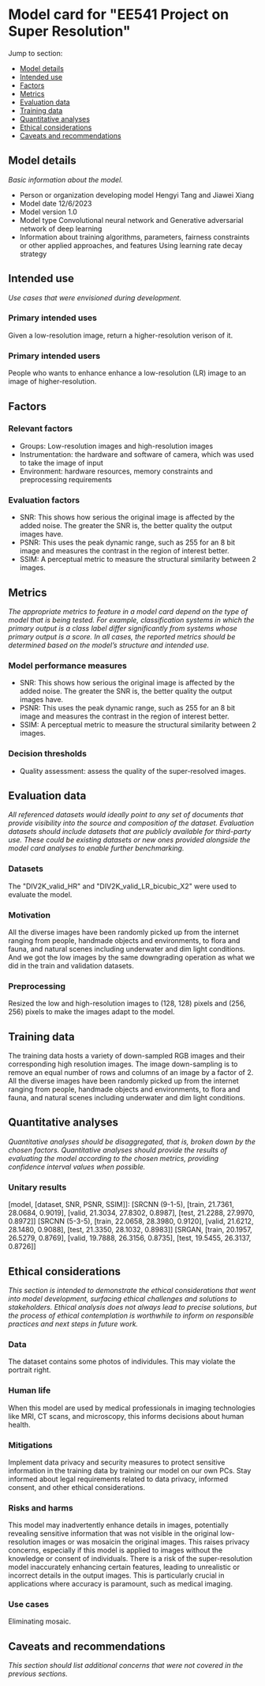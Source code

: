 # Model card for "EE541 Project on Super Resolution"

Jump to section:

- [Model details](#model-details)
- [Intended use](#intended-use)
- [Factors](#factors)
- [Metrics](#metrics)
- [Evaluation data](#evaluation-data)
- [Training data](#training-data)
- [Quantitative analyses](#quantitative-analyses)
- [Ethical considerations](#ethical-considerations)
- [Caveats and recommendations](#caveats-and-recommendations)

## Model details

_Basic information about the model._

- Person or organization developing model
  Hengyi Tang and Jiawei Xiang
- Model date
  12/6/2023
- Model version
  1.0
- Model type
  Convolutional neural network and Generative adversarial network of deep learning
- Information about training algorithms, parameters, fairness constraints or other applied
  approaches, and features
  Using learning rate decay strategy


## Intended use

_Use cases that were envisioned during development._

### Primary intended uses
Given a low-resolution image, return a higher-resolution verison of it.

### Primary intended users
People who wants to enhance enhance a low-resolution (LR) image to an image of higher-resolution.


## Factors

### Relevant factors
- Groups: Low-resolution images and high-resolution images
- Instrumentation: the hardware and software of camera, which was used to take the image of input
- Environment: hardware resources, memory constraints and preprocessing requirements
### Evaluation factors
- SNR: This shows how serious the original image is affected by the added noise. The greater the SNR is, the better quality the output images have.
- PSNR: This uses the peak dynamic range, such as 255 for an 8 bit image and measures the contrast in the region of interest better.
- SSIM: A perceptual metric to measure the structural similarity between 2 images.
## Metrics

_The appropriate metrics to feature in a model card depend on the type of model that is being tested.
For example, classification systems in which the primary output is a class label differ significantly
from systems whose primary output is a score. In all cases, the reported metrics should be determined
based on the model’s structure and intended use._

### Model performance measures
- SNR: This shows how serious the original image is affected by the added noise. The greater the SNR is, the better quality the output images have.
- PSNR: This uses the peak dynamic range, such as 255 for an 8 bit image and measures the contrast in the region of interest better.
- SSIM: A perceptual metric to measure the structural similarity between 2 images.

### Decision thresholds
- Quality assessment: assess the quality of the super-resolved images.

## Evaluation data

_All referenced datasets would ideally point to any set of documents that provide visibility into the
source and composition of the dataset. Evaluation datasets should include datasets that are publicly
available for third-party use. These could be existing datasets or new ones provided alongside the model
card analyses to enable further benchmarking._

### Datasets
The "DIV2K_valid_HR" and "DIV2K_valid_LR_bicubic_X2" were used to evaluate the model.

### Motivation
All the diverse images have been randomly picked up from the internet ranging from people, handmade objects and environments, to flora and fauna, and natural scenes including underwater and dim light conditions. And we got the low images by the same downgrading operation as what we did in the train and validation datasets.

### Preprocessing
Resized the low and high-resolution images to (128, 128) pixels and (256, 256) pixels to make the images adapt to the model. 

## Training data

The training data hosts a variety of down-sampled RGB images and their corresponding high resolution images. The image down-sampling is to remove an equal number of rows and columns
of an image by a factor of 2. All the diverse images have been randomly picked up from the internet ranging from people, handmade objects and environments, to flora and fauna, and natural scenes including underwater and dim light conditions.

## Quantitative analyses

_Quantitative analyses should be disaggregated, that is, broken down by the chosen factors. Quantitative
analyses should provide the results of evaluating the model according to the chosen metrics, providing
confidence interval values when possible._

### Unitary results
[model,	        [dataset,  SNR,	     PSNR,	   SSIM]]:
[SRCNN (9-1-5), [train,	  21.7361,	 28.0684,	 0.9019],
	              [valid,	 21.3034,	 27.8302,	 0.8987],
	              [test,	 21.2288,	 27.9970,	 0.8972]]
[SRCNN (5-3-5),	[train,	 22.0658,	 28.3980,	 0.9120],
	              [valid,	 21.6212,	 28.1480,	 0.9088],
	              [test,	 21.3350,	 28.1032,	 0.8983]]
[SRGAN,	        [train,	 20.1957,	 26.5279,	 0.8769],
	              [valid,	 19.7888,	 26.3156,	 0.8735],
	              [test,	 19.5455,	 26.3137,	 0.8726]]

## Ethical considerations

_This section is intended to demonstrate the ethical considerations that went into model development,
surfacing ethical challenges and solutions to stakeholders. Ethical analysis does not always lead to
precise solutions, but the process of ethical contemplation is worthwhile to inform on responsible
practices and next steps in future work._

### Data
The dataset contains some photos of individules. This may violate the portrait right.

### Human life
When this model are used by medical professionals in imaging technologies like MRI, CT scans, and microscopy, this informs decisions about human health.

### Mitigations
Implement data privacy and security measures to protect sensitive information in the training data by training our model on our own PCs.
Stay informed about legal requirements related to data privacy, informed consent, and other ethical considerations.

### Risks and harms
This model may inadvertently enhance details in images, potentially revealing sensitive information that was not visible in the original low-resolution images or was mosaicin the original images. This raises privacy concerns, especially if this model is applied to images without the knowledge or consent of individuals.
There is a risk of the super-resolution model inaccurately enhancing certain features, leading to unrealistic or incorrect details in the output images. This is particularly crucial in applications where accuracy is paramount, such as medical imaging.

### Use cases
Eliminating mosaic.

## Caveats and recommendations

_This section should list additional concerns that were not covered in the previous sections._




